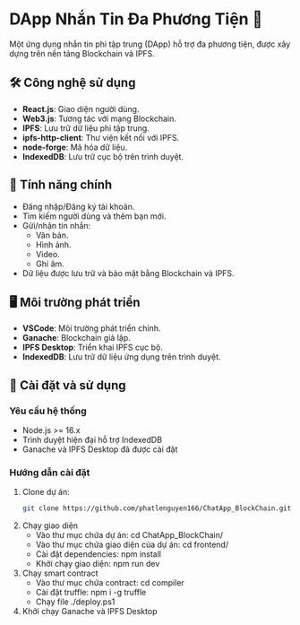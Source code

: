 # DApp Nhắn Tin Đa Phương Tiện 📡

Một ứng dụng nhắn tin phi tập trung (DApp) hỗ trợ đa phương tiện, được xây dựng trên nền tảng Blockchain và IPFS.

## 🛠 Công nghệ sử dụng

- **React.js**: Giao diện người dùng.
- **Web3.js**: Tương tác với mạng Blockchain.
- **IPFS**: Lưu trữ dữ liệu phi tập trung.
- **ipfs-http-client**: Thư viện kết nối với IPFS.
- **node-forge**: Mã hóa dữ liệu.
- **IndexedDB**: Lưu trữ cục bộ trên trình duyệt.

## 🎯 Tính năng chính

- Đăng nhập/Đăng ký tài khoản.
- Tìm kiếm người dùng và thêm bạn mới.
- Gửi/nhận tin nhắn:
  - Văn bản.
  - Hình ảnh.
  - Video.
  - Ghi âm.
- Dữ liệu được lưu trữ và bảo mật bằng Blockchain và IPFS.

## 🖥 Môi trường phát triển

- **VSCode**: Môi trường phát triển chính.
- **Ganache**: Blockchain giả lập.
- **IPFS Desktop**: Triển khai IPFS cục bộ.
- **IndexedDB**: Lưu trữ dữ liệu ứng dụng trên trình duyệt.

## 🚀 Cài đặt và sử dụng

### Yêu cầu hệ thống
- Node.js >= 16.x
- Trình duyệt hiện đại hỗ trợ IndexedDB
- Ganache và IPFS Desktop đã được cài đặt

### Hướng dẫn cài đặt
1. Clone dự án:
   ```bash
   git clone https://github.com/phatlenguyen166/ChatApp_BlockChain.git
2. Chạy giao diện
    + Vào thư mục chứa dự án: cd ChatApp_BlockChain/
    + Vào thư mục chứa giao diện của dự án: cd frontend/
    + Cài đặt dependencies: npm install
    + Khởi chạy giao diện: npm run dev
3. Chạy smart contract
    + Vào thư mục chứa contract: cd compiler
    + Cài đặt truffle: npm i -g truffle
    + Chạy file ./deploy.ps1
4. Khởi chạy Ganache và IPFS Desktop





